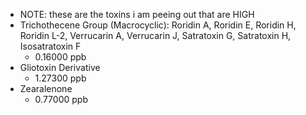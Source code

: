 * NOTE: these are the toxins i am peeing out that are HIGH
* Trichothecene Group (Macrocyclic): Roridin A, Roridin E, Roridin H, Roridin L-2, Verrucarin A, Verrucarin J, Satratoxin G, Satratoxin H, Isosatratoxin F
	* 0.16000 ppb
* Gliotoxin Derivative
    * 1.27300 ppb
* Zearalenone
    * 0.77000 ppb